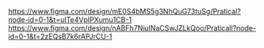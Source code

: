 https://www.figma.com/design/mE0S4bMS5g3NhQuG73tuSg/Pratical?node-id=0-1&t=uITe4VpIPXumu1CB-1
https://www.figma.com/design/nABFh7NiuINaCSwJZLkQoo/Praticall?node-id=0-1&t=2zEQsB7k6rAPJrCU-1